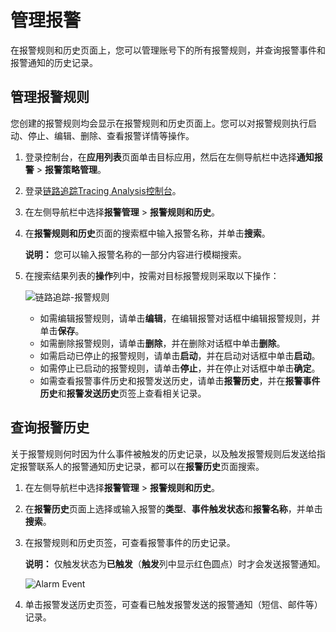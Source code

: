 # 管理报警

在报警规则和历史页面上，您可以管理账号下的所有报警规则，并查询报警事件和报警通知的历史记录。

## 管理报警规则

您创建的报警规则均会显示在报警规则和历史页面上。您可以对报警规则执行启动、停止、编辑、删除、查看报警详情等操作。

1.  登录控制台，在**应用列表**页面单击目标应用，然后在左侧导航栏中选择**通知报警** \> **报警策略管理**。

2.  登录[链路追踪Tracing Analysis控制台](https://tracing.console.aliyun.com/)。

3.  在左侧导航栏中选择**报警管理** \> **报警规则和历史**。

4.  在**报警规则和历史**页面的搜索框中输入报警名称，并单击**搜索**。

    **说明：** 您可以输入报警名称的一部分内容进行模糊搜索。

5.  在搜索结果列表的**操作**列中，按需对目标报警规则采取以下操作：

    ![链路追踪-报警规则](https://static-aliyun-doc.oss-accelerate.aliyuncs.com/assets/img/zh-CN/6770893161/p242421.png)

    -   如需编辑报警规则，请单击**编辑**，在编辑报警对话框中编辑报警规则，并单击**保存**。
    -   如需删除报警规则，请单击**删除**，并在删除对话框中单击**删除**。
    -   如需启动已停止的报警规则，请单击**启动**，并在启动对话框中单击**启动**。
    -   如需停止已启动的报警规则，请单击**停止**，并在停止对话框中单击**确定**。
    -   如需查看报警事件历史和报警发送历史，请单击**报警历史**，并在**报警事件历史**和**报警发送历史**页签上查看相关记录。

## 查询报警历史

关于报警规则何时因为什么事件被触发的历史记录，以及触发报警规则后发送给指定报警联系人的报警通知历史记录，都可以在**报警历史**页面搜索。

1.  在左侧导航栏中选择**报警管理** \> **报警规则和历史**。

2.  在**报警历史**页面上选择或输入报警的**类型**、**事件触发状态**和**报警名称**，并单击**搜索**。

3.  在报警规则和历史页签，可查看报警事件的历史记录。

    **说明：** 仅触发状态为**已触发**（**触发**列中显示红色圆点）时才会发送报警通知。

    ![Alarm Event](https://static-aliyun-doc.oss-accelerate.aliyuncs.com/assets/img/zh-CN/4968272061/p43292.png)

4.  单击报警发送历史页签，可查看已触发报警发送的报警通知（短信、邮件等）记录。


